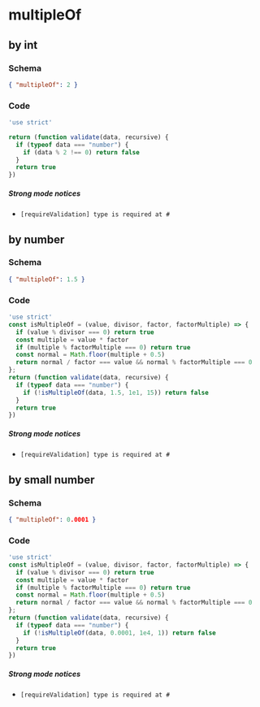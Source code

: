 # multipleOf

## by int

### Schema

```json
{ "multipleOf": 2 }
```

### Code

```js
'use strict'

return (function validate(data, recursive) {
  if (typeof data === "number") {
    if (data % 2 !== 0) return false
  }
  return true
})
```

##### Strong mode notices

 * `[requireValidation] type is required at #`


## by number

### Schema

```json
{ "multipleOf": 1.5 }
```

### Code

```js
'use strict'
const isMultipleOf = (value, divisor, factor, factorMultiple) => {
  if (value % divisor === 0) return true
  const multiple = value * factor
  if (multiple % factorMultiple === 0) return true
  const normal = Math.floor(multiple + 0.5)
  return normal / factor === value && normal % factorMultiple === 0
};
return (function validate(data, recursive) {
  if (typeof data === "number") {
    if (!isMultipleOf(data, 1.5, 1e1, 15)) return false
  }
  return true
})
```

##### Strong mode notices

 * `[requireValidation] type is required at #`


## by small number

### Schema

```json
{ "multipleOf": 0.0001 }
```

### Code

```js
'use strict'
const isMultipleOf = (value, divisor, factor, factorMultiple) => {
  if (value % divisor === 0) return true
  const multiple = value * factor
  if (multiple % factorMultiple === 0) return true
  const normal = Math.floor(multiple + 0.5)
  return normal / factor === value && normal % factorMultiple === 0
};
return (function validate(data, recursive) {
  if (typeof data === "number") {
    if (!isMultipleOf(data, 0.0001, 1e4, 1)) return false
  }
  return true
})
```

##### Strong mode notices

 * `[requireValidation] type is required at #`


